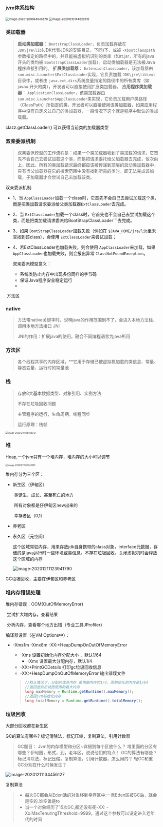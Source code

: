 ### jvm体系结构

<img src="image/image-20201209094046879.png" alt="image-20201209094046879" style="zoom:67%;" />

<img src="image/image-20201210144622615.png" alt="image-20201210144622615" style="zoom:67%;" />

### 类加载器

> **启动类加载器**： `BootstrapClassLoader`，负责加载存放在 `JDK\jre\lib`(JDK代表JDK的安装目录，下同)下，或被 `-Xbootclasspath`参数指定的路径中的，并且能被虚拟机识别的类库（如rt.jar，所有的java.开头的类均被 `BootstrapClassLoader`加载）。启动类加载器是无法被Java程序直接引用的。
> **扩展类加载器**： `ExtensionClassLoader`，该加载器由 `sun.misc.Launcher$ExtClassLoader`实现，它负责加载 `JDK\jre\lib\ext`目录中，或者由 `java.ext.dirs`系统变量指定的路径中的所有类库（如javax.开头的类），开发者可以直接使用扩展类加载器。
> **应用程序类加载器**： `ApplicationClassLoader`，该类加载器由 `sun.misc.Launcher$AppClassLoader`来实现，它负责加载用户类路径（ClassPath）所指定的类，开发者可以直接使用该类加载器，如果应用程序中没有自定义过自己的类加载器，一般情况下这个就是程序中默认的类加载器。

clazz.getClassLoader() 可以获得当前类的加载器类型

### 双亲委派机制

>  双亲委派模型的工作流程是：如果一个类加载器收到了类加载的请求，它首先不会自己去尝试加载这个类，而是把请求委托给父加载器去完成，依次向上，因此，所有的类加载请求最终都应该被传递到顶层的启动类加载器中，只有当父加载器在它的搜索范围中没有找到所需的类时，即无法完成该加载，子加载器才会尝试自己去加载该类。

双亲委派机制:

- 1、当 `AppClassLoader`加载一个class时，它首先不会自己去尝试加载这个类，而是把类加载请求委派给父类加载器`ExtClassLoader`去完成。

- 2、当 `ExtClassLoader`加载一个class时，它首先也不会自己去尝试加载这个类，而是把类加载请求委派给BootStrapClassLoader```去完成。

- 3、如果 `BootStrapClassLoader`加载失败（例如在 `$JAVA_HOME/jre/lib`里未查找到该class），会使用 `ExtClassLoader`来尝试加载；

- 4、若ExtClassLoader也加载失败，则会使用 `AppClassLoader`来加载，如果 `AppClassLoader`也加载失败，则会报出异常 `ClassNotFoundException`。

  

  双亲委派模型意义：

  - 系统类防止内存中出现多份同样的字节码
  - 保证Java程序安全稳定运行
  - 

​		方法区

### native

> 方法带native关键字时，说明java的作用范围到不了，会进入本地方法栈，调用本地方法接口 JNI
>
> JNI的作用：扩展java的使用，融合不同编程语言为java所用

### 方法区 

>  各个线程共享的内存区域，**它用于存储已被虚拟机加载的类信息、常量、静态变量、运行时的常量池

### 栈

> 存放8大基本数据类型、对象引用、实例方法
>
> 不存在垃圾回收问题
>
> 主管程序的运行，生命周期，线程同步
>
> 运行原理：栈帧

<img src="jvm.assets/image-20201210155405312.png" alt="image-20201210155405312" style="zoom:50%;" />

### 堆

Heap,一个jvm只有一个堆内存，堆内存的大小可以调节

<img src="image/image-20201211120042081.png" alt="image-20201211120042081" style="zoom:50%;" />

堆内存分为三个区：

- 新生区（伊甸区）

  ​	类诞生、成长、甚至死亡的地方

  ​	所有对象都是仔伊甸区new出来的

  ​	幸存者区（0,1）

- 养老区

- 永久区（元空间）

  ​	这个区域常驻内存，用来存放jdk自身携带的class对象，interface元数据，存储的是java运行时一些环境或类信息。不存在垃圾回收。关闭虚拟机时会释放这个区域的内存

  ![image-20201211123941790](image/image-20201211123941790.png)

GC垃圾回收，主要在伊甸区和养老区

### 堆内存错误处理

堆内存错误：OOM(OutOfMemoryError)

​		尝试扩大堆内存，查看结果

​		分析内存，查看哪个地方出错（专业工具JProfiler）

编译器设置（在VM Options中）：

 + -Xms1m -Xmx8m -XX:+HeapDumpOnOutOfMemoryError   

   	+ -Xms 设置初始化内存分配大小 ，默认1/64
      	+ -Xmx 设置最大分配内存，默认1/4
   	+ -XX:+PrintGCDetails  打印gc垃圾回收信息
   	+ -XX:+HeapDumpOnOutOfMemoryError   输出错误文件

   > ```java
   > //默认情况下，分配的堆总内存 是电脑内存的1/4，而初始化的内存是1/64
   > //返回虚拟机试图使用的最大内存
   > long maxMemory = Runtime.getRuntime().maxMemory();
   > //返回jvm初始化内存
   > long totalMemory = Runtime.getRuntime().totalMemory();
   > ```

### 垃圾回收

大部分回收都在新生区

GC的算法有哪些?  标记清除法，标记压缩，复制算法，引用计数器

> GC题目：
> Jvm的内存模型和分区~详细到每个区放什么？
> 堆里面的分区有哪些？伊甸园，形式，到，老年区，说说他们的特点！
> GC的算法有哪些？标记清除法，标记压缩，复制算法，引用计数器，怎么用的？
> 轻GC和重GC分别在什么时候发生？

![image-20201211134456127](image/image-20201211134456127.png)

复制算法

> + 每次GC都会从Eden活的对象移到幸存区中:一旦Eden区被GC后，就会是空的.谁空谁是to
> + 当一个对象经历了15次GC,都还没有死-XX: -Xx:MaxTenuringThreshold=9999，通过这个参数可以设定进入老年代的时间